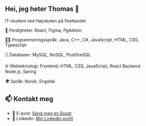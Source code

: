 ## Hei, jeg heter Thomas 👋
IT-student ved Høyskolen på Vestlandet

🔧 Ferdigheter: React, Figma, PgAdmin

👨‍💻 Programmeringsspråk:
Java, C++, C#, JavaScript, HTML, CSS, Typescript

🗄️ Databaser:
MySQL, NoSQL, PostGreSQL

🌐 Webteknologi:
Frontend: HTML, CSS, JavaScript, React
Backend: Node.js, Spring

🌍 Språk:
Norsk, Engelsk 

## 📫 Kontakt meg

- 📧 E-post: [Send meg en Epost](mailto:thakje8@gmail.com)
- 💼 LinkedIn: [Min LinkedIn profil](https://www.linkedin.com/in/thomas-jensen-bb173a314/)
<!--
**ThomasJen/ThomasJen** is a ✨ _special_ ✨ repository because its `README.md` (this file) appears on your GitHub profile.

Here are some ideas to get you started:

- 🔭 I’m currently working on ...
- 🌱 I’m currently learning ...
- 👯 I’m looking to collaborate on ...
- 🤔 I’m looking for help with ...
- 💬 Ask me about ...
- 📫 How to reach me: ...
- 😄 Pronouns: ...
- ⚡ Fun fact: ...
-->
